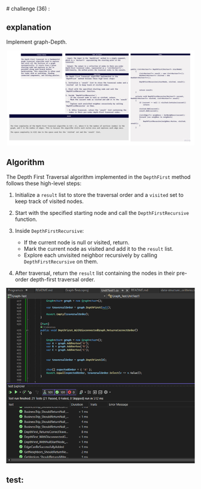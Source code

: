 ﻿﻿# challenge (36) : 
## explanation
Implement  graph-Depth.


 ![white](Graph-Depth.jpg)

## Algorithm
The Depth First Traversal algorithm implemented in the `DepthFirst` method follows these high-level steps:

1. Initialize a `result` list to store the traversal order and a `visited` set to keep track of visited nodes.

2. Start with the specified starting node and call the `DepthFirstRecursive` function.

3. Inside `DepthFirstRecursive`:
   - If the current node is null or visited, return.
   - Mark the current node as visited and add it to the `result` list.
   - Explore each unvisited neighbor recursively by calling `DepthFirstRecursive` on them.

4. After traversal, return the `result` list containing the nodes in their pre-order depth-first traversal order.

 ![test](Test-Graph-Depth.png)
## test:
